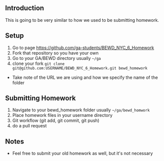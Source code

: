 ## Introduction
This is going to be very similar to how we used to be submitting homework.

## Setup

1. Go to page https://github.com/ga-students/BEWD_NYC_6_Homework
2. Fork that repository so you have your own
3. Go to your GA/BEWD directory usually `~/ga`
4. clone your fork `git clone git@github.com:USERNAME/BEWD_NYC_6_Homework.git bewd_homework`
  - Take note of the URL we are using and how we specify the name of the folder

## Submitting Homework

1. Navigate to your bewd_homework folder usually `~/ga/bewd_homwork`
2. Place homework files in your username directory
3. Git workflow (git add, git commit, git push)
4. do a pull request


## Notes

- Feel free to submit your old homework as well, but it's not necessary
